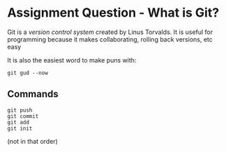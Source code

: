 # Assignment Question - What is Git?

Git is a *version control system* created by Linus Torvalds. 
It is useful for programming because it makes collaborating, rolling back versions, etc easy

It is also the easiest word to make puns with:

    git gud --now

## Commands

    git push
    git commit
    git add
    git init
(not in that order)
